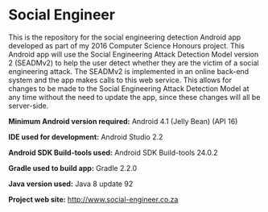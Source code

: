 # Social Engineer

This is the repository for the social engineering detection Android app developed as part of my 2016 Computer Science Honours project. This Android app will use the Social Engineering Attack Detection Model version 2 (SEADMv2) to help the user detect whether they are the victim of a social engineering attack. The SEADMv2 is implemented in an online back-end system and the app makes calls to this web service. This allows for changes to be made to the Social Engineering Attack Detection Model at any time without the need to update the app, since these changes will all be server-side. 

**Minimum Android version required:** Android 4.1 (Jelly Bean) (API 16)

**IDE used for development:** Android Studio 2.2

**Android SDK Build-tools used:** Android SDK Build-tools 24.0.2

**Gradle used to build app:** Gradle 2.2.0

**Java version used:** Java 8 update 92

**Project web site:** http://www.social-engineer.co.za
